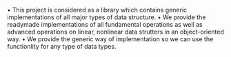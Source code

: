 •	This project is considered as a library which contains generic implementations of all major types of data structure.
•	We provide the readymade implementations of all fundamental operations as well as advanced operations on linear, nonlinear data strutters in an object-oriented way.
•	We provide the generic way of implementation so we can use the functionlity for any type of data types.
